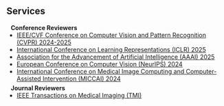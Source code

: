 ## Services

<h4 style="margin:0 10px 0;">Conference Reviewers</h4>

<ul style="margin:0 0 5px;">
  <li><a href="http://cvpr2024.thecvf.com/"><autocolor>IEEE/CVF Conference on Computer Vision and Pattern Recognition (CVPR) 2024-2025</autocolor></a></li>
  <li><a href="https://iclr.cc/"><autocolor>International Conference on Learning Representations (ICLR) 2025</autocolor></a></li>
  <li><a href="https://aaai.org/conference/aaai/aaai-25/"><autocolor>Association for the Advancement of Artificial Intelligence (AAAI) 2025</autocolor></a></li>
  <li><a href="https://neurips.cc/"><autocolor>European Conference on Computer Vision (NeurIPS) 2024</autocolor></a></li>
  <li><a href="https://conferences.miccai.org/2024/en/"><autocolor>International Conference on Medical Image Computing and Computer-Assisted Intervention (MICCAI) 2024</autocolor></a></li>
</ul>

<h4 style="margin:0 10px 0;">Journal Reviewers</h4>

<ul style="margin:0 0 20px;">
  <li><a href="https://www.ieeetmi.org/"><autocolor>IEEE Transactions on Medical Imaging (TMI)</autocolor></a></li>
  <!-- <li><a href="https://www.springer.com/journal/11263"><autocolor>International Journal of Computer Vision (IJCV)</autocolor></a></li> -->
</ul>
